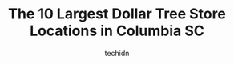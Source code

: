 ---
layout: ampstory
image: https://i0.wp.com/www.depkes.org/wp-content/uploads/2023/06/dollar-tree-0-in-columbia-sc-1685966812.jpeg?resize=640,853
author: techidn
featured: false
description: Discover the impressive array of Dollar Tree options in Columbia SC, where you can find 10 of the largest Dollar Tree establishments in the area. From renowned classics to hidden gems, Colum
title: The 10 Largest Dollar Tree Store Locations in Columbia SC
cover:
   title: The 10 Largest Dollar Tree Store Locations in Columbia SC
   subtitle: Rickpate
   background: https://www.depkes.org/wp-content/uploads/2023/06/dollar-tree-0-in-columbia-sc-1685966812.jpeg

pages: 
 - layout: thirds
   top: <h1>#1 Dollar Tree</h1>
   bottom: "<p>We obviously frequent many $$ stores. All of them are usually very courteous as we shop, We asked for our 2 year old daughter to use the bathroom, as the sign said ask m</p>"
   background: https://www.depkes.org/wp-content/uploads/2023/06/dollar-tree-1-in-columbia-sc-1685966812.jpeg
   backgroundblur: true
 - layout: thirds
   top: <h1>#2 Dollar Tree</h1>
   bottom: "<p>2347 Augusta Rd, West Columbia, SC 29169, United States</p>"
   background: https://www.depkes.org/wp-content/uploads/2023/06/dollar-tree-2-in-columbia-sc-1685966812.jpeg
   cta:
      link: https://www.depkes.org/blog/the-10-largest-dollar-tree-store-locations-in-columbia-sc/
      text: The 10 Largest Dollar Tree Store Locations in Columbia SC
 - layout: thirds
   top: <h1>#3 Dollar Tree</h1>
   bottom: "<p>7546 Garners Ferry Rd 900 I, Columbia, SC 29209, United States</p>"
   background: https://www.depkes.org/wp-content/uploads/2023/06/dollar-tree-3-in-columbia-sc-1685966813.jpeg
   cta:
      link: https://www.depkes.org/blog/the-10-largest-dollar-tree-store-locations-in-columbia-sc/
      text: The 10 Largest Dollar Tree Store Locations in Columbia SC
 - layout: thirds
   top: <h1>#4 Dollar Tree</h1>
   bottom: "<p>2001 Rosewood Dr, Columbia, SC 29205, United States</p>"
   background: https://images.unsplash.com/photo-1533998839656-76f5e4b2bccb?ixlib=rb-4.0.3&ixid=MnwxMjA3fDB8MHxwaG90by1wYWdlfHx8fGVufDB8fHx8&auto=format&fit=crop&w=640&h=853&q=80
   cta:
      link: https://www.depkes.org/blog/the-10-largest-dollar-tree-store-locations-in-columbia-sc/
      text: The 10 Largest Dollar Tree Store Locations in Columbia SC
 - layout: thirds
   top: <h1>#5 Dollar Tree</h1>
   bottom: "<p>5520 Forest Dr, Columbia, SC 29206, United States</p>"
   background: https://images.unsplash.com/photo-1599422314077-f4dfdaa4cd09?ixlib=rb-4.0.3&ixid=MnwxMjA3fDB8MHxwaG90by1wYWdlfHx8fGVufDB8fHx8&auto=format&fit=crop&w=640&h=853&q=80
   cta:
      link: https://www.depkes.org/blog/the-10-largest-dollar-tree-store-locations-in-columbia-sc/
      text: The 10 Largest Dollar Tree Store Locations in Columbia SC
 - layout: thirds
   top: <h1>#6 Dollar Tree</h1>
   bottom: "<p>2724 Decker Blvd, Columbia, SC 29206, United States</p>"
   background: https://images.unsplash.com/photo-1536745287225-21d689278fd1?ixlib=rb-4.0.3&ixid=MnwxMjA3fDB8MHxwaG90by1wYWdlfHx8fGVufDB8fHx8&auto=format&fit=crop&w=640&h=853&q=80
   cta:
      link: https://www.depkes.org/blog/the-10-largest-dollar-tree-store-locations-in-columbia-sc/
      text: The 10 Largest Dollar Tree Store Locations in Columbia SC
 - layout: thirds
   top: <h1>#7 Dollar Tree</h1>
   bottom: "<p>2241 Charleston Hwy, Cayce, SC 29033, United States</p>"
   background: https://images.unsplash.com/photo-1546497974-b213c9efb599?ixlib=rb-4.0.3&ixid=MnwxMjA3fDB8MHxwaG90by1wYWdlfHx8fGVufDB8fHx8&auto=format&fit=crop&w=640&h=853&q=80
   cta:
      link: https://www.depkes.org/blog/the-10-largest-dollar-tree-store-locations-in-columbia-sc/
      text: The 10 Largest Dollar Tree Store Locations in Columbia SC
 - layout: thirds
   middle: Continue reading...
   background: https://images.unsplash.com/photo-1484589065579-248aad0d8b13?ixlib=rb-4.0.3&ixid=MnwxMjA3fDB8MHxwaG90by1wYWdlfHx8fGVufDB8fHx8&auto=format&fit=crop&w=640&h=853&q=80
   cta:
      link: https://www.depkes.org/blog/the-10-largest-dollar-tree-store-locations-in-columbia-sc/
      text: The 10 Largest Dollar Tree Store Locations in Columbia SC
      
---